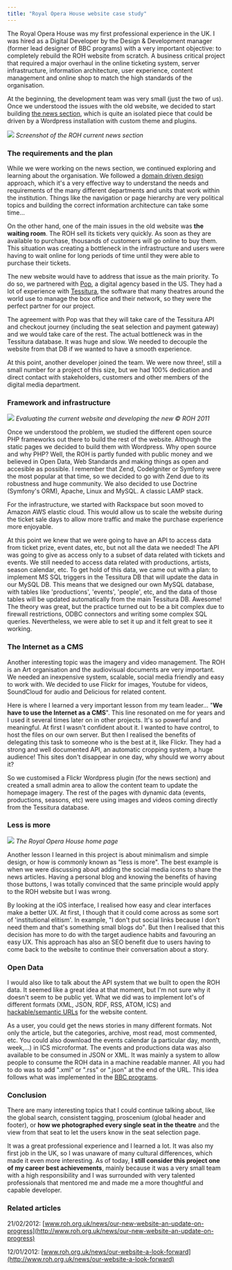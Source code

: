 ```yaml
---
title: "Royal Opera House website case study"
---
```


The Royal Opera House was my first professional experience in the UK. I was hired as a Digital Developer by the Design & Development manager (former lead designer of BBC programs) with a very important objective: to completely rebuild the ROH website from scratch. A business critical project that required a major overhaul in the online ticketing system, server infrastructure, information architecture, user experience, content management and online shop to match the high standards of the organisation.

At the beginning, the development team was very small (just the two of us). Once we understood the issues with the old website, we decided to start building [the news section](http://www.roh.org.uk/news), which is quite an isolated piece that could be driven by a Wordpress installation with custom theme and plugins.

![](./images/1.jpg)
*Screenshot of the ROH current news section*

### The requirements and the plan

While we were working on the news section, we continued exploring and learning about the organisation. We followed a [domain driven design](https://en.wikipedia.org/wiki/Domain-driven_design) approach, which it's a very effective way to understand the needs and requirements of the many different departments and units that work within the institution. Things like the navigation or page hierarchy are very political topics and building the correct information architecture can take some time...

On the other hand, one of the main issues in the old website was **the waiting room**. The ROH sell its tickets very quickly. As soon as they are available to purchase, thousands of customers will go online to buy them. This situation was creating a bottleneck in the infrastructure and users were having to wait online for long periods of time until they were able to purchase their tickets.

The new website would have to address that issue as the main priority. To do so, we partnered with [Pop](http://www.popagency.com/), a digital agency based in the US. They had a lot of experience with [Tessitura](http://www.tessituranetwork.com/), the software that many theatres around the world use to manage the box office and their network, so they were the perfect partner for our project.

The agreement with Pop was that they will take care of the Tessitura API and checkout journey (including the seat selection and payment gateway) and we would take care of the rest. The actual bottleneck was in the Tessitura database. It was huge and slow. We needed to decouple the website from that DB if we wanted to have a smooth experience.

At this point, another developer joined the team. We were now three!, still a small number for a project of this size, but we had 100% dedication and direct contact with stakeholders, customers and other members of the digital media department.

### Framework and infrastructure

![](./images/3.jpg)
*Evaluating the current website and developing the new © ROH 2011*

Once we understood the problem, we studied the different open source PHP frameworks out there to build the rest of the website. Although the static pages we decided to build them with Wordpress. Why open source and why PHP? Well, the ROH is partly funded with public money and we believed in Open Data, Web Standards and making things as open and accesible as possible. I remember that Zend, CodeIgniter or Symfony were the most popular at that time, so we decided to go with Zend due to its robustness and huge community. We also decided to use Doctrine (Symfony's ORM), Apache, Linux and MySQL. A classic LAMP stack.

For the infrastructure, we started with Rackspace but soon moved to Amazon AWS elastic cloud. This would allow us to scale the website during the ticket sale days to allow more traffic and make the purchase experience more enjoyable.

At this point we knew that we were going to have an API to access data from ticket prize, event dates, etc, but not all the data we needed! The API was going to give as access only to a subset of data related with tickets and events. We still needed to access data related with productions, artists, season calendar, etc. To get hold of this data, we came out with a plan: to implement MS SQL triggers in the Tessitura DB that will update the data in our MySQL DB. This means that we designed our own MySQL database, with tables like 'productions', 'events', 'people', etc, and the data of those tables will be updated automatically from the main Tessitura DB. Awesome! The theory was great, but the practice turned out to be a bit complex due to firewall restrictions, ODBC connectors and writing some complex SQL queries. Nevertheless, we were able to set it up and it felt great to see it working.

### The Internet as a CMS

Another interesting topic was the imagery and video management. The ROH is an Art organisation and the audiovisual documents are very important. We needed an inexpensive system, scalable, social media friendly and easy to work with. We decided to use Flickr for images, Youtube for videos, SoundCloud for audio and Delicious for related content.

Here is where I learned a very important lesson from my team leader... "**We have to use the Internet as a CMS**". This line resonated on me for years and I used it several times later on in other projects. It's so powerful and meaningful. At first I wasn't confident about it. I wanted to have control, to host the files on our own server. But then I realised the benefits of delegating this task to someone who is the best at it, like Flickr. They had a strong and well documented API, an automatic cropping system, a huge audience! This sites don't disappear in one day, why should we worry about it?

So we customised a Flickr Wordpress plugin (for the news section) and created a small admin area to allow the content team to update the homepage imagery. The rest of the pages with dynamic data (events, productions, seasons, etc) were using images and videos coming directly from the Tessitura database.

### Less is more

![](./images/0.jpg)
*The Royal Opera House home page*

Another lesson I learned in this project is about minimalism and simple design, or how is commonly known as "less is more". The best example is when we were discussing about adding the social media icons to share the news articles. Having a personal blog and knowing the benefits of having those buttons, I was totally convinced that the same principle would apply to the ROH website but I was wrong.

By looking at the iOS interface, I realised how easy and clear interfaces make a better UX. At first, I though that it could come across as some sort of 'institutional elitism'. In example, "I don't put social links because I don't need them and that's something small blogs do". But then I realised that this decision has more to do with the target audience habits and favouring an easy UX. This approach has also an SEO benefit due to users having to come back to the website to continue their conversation about a story.

### Open Data

I would also like to talk about the API system that we built to open the ROH data. It seemed like a great idea at that moment, but I'm not sure why it doesn't seem to be public yet. What we did was to implement lot's of different formats (XML, JSON, RDF, RSS, ATOM, ICS) and [hackable/semantic URLs](https://en.wikipedia.org/wiki/Semantic_URL) for the website content.

As a user, you could get the news stories in many different formats. Not only the article, but the categories, archive, most read, most commented, etc. You could also download the events calendar (a particular day, month, week,...) in ICS microformat. The events and productions data was also available to be consumed in JSON or XML. It was mainly a system to allow people to consume the ROH data in a machine readable manner. All you had to do was to add ".xml" or ".rss" or ".json" at the end of the URL.
This idea follows what was implemented in the [BBC programs](http://www.bbc.co.uk/blogs/radiolabs/2008/05/helping_machines_play_with_pro.shtml).

### Conclusion

There are many interesting topics that I could continue talking about, like the global search, consistent tagging, proscenium (global header and footer), or **how we photographed every single seat in the theatre** and the view from that seat to let the users know in the seat selection page.

It was a great professional experience and I learned a lot. It was also my first job in the UK, so I was unaware of many cultural differences, which made it even more interesting. As of today, **I still consider this project one of my career best achievements**, mainly because it was a very small team with a high responsibility and I was surrounded with very talented professionals that mentored me and made me a more thoughtful and capable developer.

### Related articles

21/02/2012: [www.roh.org.uk/news/our-new-website-an-update-on-progress](http://www.roh.org.uk/news/our-new-website-an-update-on-progress)

12/01/2012: [www.roh.org.uk/news/our-website-a-look-forward](http://www.roh.org.uk/news/our-website-a-look-forward)

